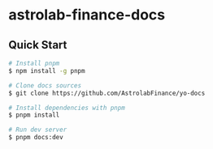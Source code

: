 # astrolab-finance-docs

## Quick Start

```bash
# Install pnpm
$ npm install -g pnpm

# Clone docs sources
$ git clone https://github.com/AstrolabFinance/yo-docs

# Install dependencies with pnpm
$ pnpm install

# Run dev server
$ pnpm docs:dev
```
